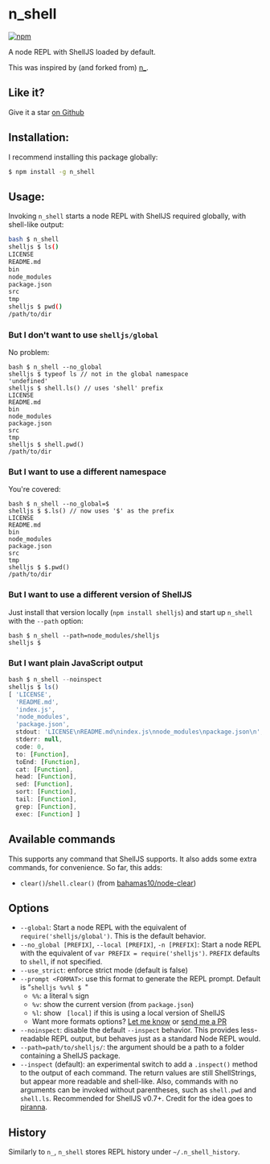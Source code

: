 # n\_shell

[![npm](https://img.shields.io/npm/v/n_shell.svg?style=flat-square)](https://www.npmjs.com/package/n_shell)

A node REPL with ShellJS loaded by default.

This was inspired by (and forked from) [n\_](https://github.com/borisdiakur/n_).

## Like it?

Give it a star [on Github](https://github.com/nfischer/n_shell)

## Installation:

I recommend installing this package globally:

```Bash
$ npm install -g n_shell
```

## Usage:

Invoking `n_shell` starts a node REPL with ShellJS required globally, with
shell-like output:

```Bash
bash $ n_shell
shelljs $ ls()
LICENSE
README.md
bin
node_modules
package.json
src
tmp
shelljs $ pwd()
/path/to/dir
```

### But I don't want to use `shelljs/global`

No problem:

```
bash $ n_shell --no_global
shelljs $ typeof ls // not in the global namespace
'undefined'
shelljs $ shell.ls() // uses 'shell' prefix
LICENSE
README.md
bin
node_modules
package.json
src
tmp
shelljs $ shell.pwd()
/path/to/dir
```

### But I want to use a different namespace

You're covered:

```
bash $ n_shell --no_global=$
shelljs $ $.ls() // now uses '$' as the prefix
LICENSE
README.md
bin
node_modules
package.json
src
tmp
shelljs $ $.pwd()
/path/to/dir
```

### But I want to use a different version of ShellJS

Just install that version locally (`npm install shelljs`) and start up
`n_shell` with the `--path` option:

```
bash $ n_shell --path=node_modules/shelljs
shelljs $
```

### But I want plain JavaScript output

```javascript
bash $ n_shell --noinspect
shelljs $ ls()
[ 'LICENSE',
  'README.md',
  'index.js',
  'node_modules',
  'package.json',
  stdout: 'LICENSE\nREADME.md\nindex.js\nnode_modules\npackage.json\n',
  stderr: null,
  code: 0,
  to: [Function],
  toEnd: [Function],
  cat: [Function],
  head: [Function],
  sed: [Function],
  sort: [Function],
  tail: [Function],
  grep: [Function],
  exec: [Function] ]
```

## Available commands

This supports any command that ShellJS supports. It also adds some extra
commands, for convenience. So far, this adds:

 - `clear()`/`shell.clear()` (from
   [bahamas10/node-clear](https://github.com/bahamas10/node-clear))

## Options

 - `--global`: Start a node REPL with the equivalent of
   `require('shelljs/global')`. This is the default behavior.
 - `--no_global [PREFIX]`, `--local [PREFIX]`, `-n [PREFIX]`: Start a node REPL
   with the equivalent of `var PREFIX = require('shelljs')`. `PREFIX` defaults
   to `shell`, if not specified.
 - `--use_strict`: enforce strict mode (default is false)
 - `--prompt <FORMAT>`: use this format to generate the REPL prompt. Default is
   "`shelljs %v%l $ `"
    - `%%`: a literal `%` sign
    - `%v`: show the current version (from `package.json`)
    - `%l`: show ` [local]` if this is using a local version of ShellJS
    - Want more formats options? [Let me
      know](https://github.com/nfischer/n_shell/issues/new) or [send me a
      PR](https://github.com/nfischer/n_shell/compare)
 - `--noinspect`: disable the default `--inspect` behavior. This provides
   less-readable REPL output, but behaves just as a standard Node REPL would.
 - `--path=path/to/shelljs/`: the argument should be a path to a folder
   containing a ShellJS package.
 - `--inspect` (default): an experimental switch to add a `.inspect()` method to
   the output of each command. The return values are still ShellStrings, but
   appear more readable and shell-like. Also, commands with no arguments can be
   invoked without parentheses, such as `shell.pwd` and `shell.ls`. Recommended
   for ShellJS v0.7+. Credit for the idea goes to
   [piranna](https://github.com/piranna).

## History

Similarly to `n_`, `n_shell` stores REPL history under `~/.n_shell_history`.
